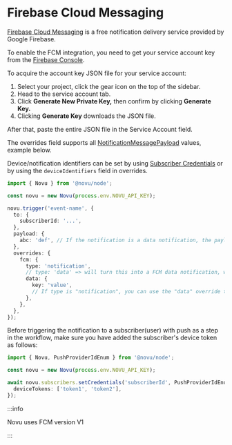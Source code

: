 # Firebase Cloud Messaging

[Firebase Cloud Messaging](https://firebase.google.com/docs/cloud-messaging) is a free notification delivery service provided by Google Firebase.

To enable the FCM integration, you need to get your service account key from the [Firebase Console](https://console.firebase.google.com).

To acquire the account key JSON file for your service account:
<br />

1. Select your project, click the gear icon on the top of the sidebar.
2. Head to the service account tab.
3. Click **Generate New Private Key,** then confirm by clicking **Generate Key.**
4. Clicking **Generate Key** downloads the JSON file.

After that, paste the entire JSON file in the Service Account field.

The overrides field supports all [NotificationMessagePayload](https://firebase.google.com/docs/reference/admin/node/firebase-admin.messaging.notificationmessagepayload.md#notificationmessagepayload_interface) values, example below.

Device/notification identifiers can be set by using [Subscriber Credentials](/platform/subscribers#updating-subscriber-credentials) or by using the `deviceIdentifiers` field in overrides.

```ts
import { Novu } from '@novu/node';

const novu = new Novu(process.env.NOVU_API_KEY);

novu.trigger('event-name', {
  to: {
    subscriberId: '...',
  },
  payload: {
    abc: 'def', // If the notification is a data notification, the payload will be sent as the data
  },
  overrides: {
    fcm: {
      type: 'notification',
      // type: 'data' => will turn this into a FCM data notification, where the payload is sent as a data notification
      data: {
        key: 'value',
        // If type is "notification", you can use the "data" override to send notification messages with optional data payload
      },
    },
  },
});
```

Before triggering the notification to a subscriber(user) with push as a step in the workflow, make sure you have added the subscriber's device token as follows:

```ts
import { Novu, PushProviderIdEnum } from '@novu/node';

const novu = new Novu(process.env.NOVU_API_KEY);

await novu.subscribers.setCredentials('subscriberId', PushProviderIdEnum.FCM, {
  deviceTokens: ['token1', 'token2'],
});
```

:::info

Novu uses FCM version V1

:::
